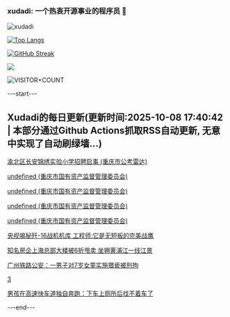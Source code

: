 ### xudadi: 一个热衷开源事业的程序员 👋

![xudadi](https://github-readme-stats-git-masterorgs-github-readme-stats-team.vercel.app/api?username=xudadi)

[![Top Langs](https://github-readme-stats.vercel.app/api/top-langs/?username=xudadi)](https://github.com/anuraghazra/github-readme-stats)

[![GitHub Streak](https://streak-stats.demolab.com?user=xudadi&locale=zh_Hans)](https://git.io/streak-stats)

![](https://raw.githubusercontent.com/xudadi/xudadi/main/assets/github-contribution-grid-snake.svg)

![VISITOR+COUNT](https://komarev.com/ghpvc/?username=xudadi&label=VISITOR+COUNT)


---start---

## Xudadi的每日更新(更新时间:2025-10-08 17:40:42 | 本部分通过Github Actions抓取RSS自动更新, 无意中实现了自动刷绿墙...)

[渝北区长安锦绣实验小学招聘启事 (重庆市公考雷达)](https://www.gongkaoleida.com/article/2640637)

[undefined (重庆市国有资产监督管理委员会)](https://dadilab.github.io/feeds/all.xml)

[undefined (重庆市国有资产监督管理委员会)](https://dadilab.github.io/feeds/all.xml)

[undefined (重庆市国有资产监督管理委员会)](https://dadilab.github.io/feeds/all.xml)

[undefined (重庆市国有资产监督管理委员会)](https://dadilab.github.io/feeds/all.xml)

[央视揭秘歼-16战机机库 工程师:它是无短板的完美战鹰](https://m.163.com/news/article/KB8QBS250514R9OJ.html)

[知名房企上海总部大楼被6折甩卖 坐拥黄浦江一线江景](https://m.163.com/news/article/KB93HODH0512B07B.html)

[广州铁路公安：一男子对7岁女童实施猥亵被刑拘](https://m.163.com/news/article/KB96QVKU0534A4SC.html)

[3](https://m.163.com/touch/news/sub/domestic)

[男孩在高速快车道独自奔跑：下车上厕所后找不着车了](https://m.163.com/news/article/KB8OLUHF0530JPVV.html)

---end---
